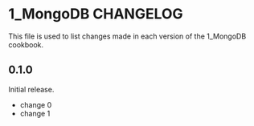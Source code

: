 # 1_MongoDB CHANGELOG

This file is used to list changes made in each version of the 1_MongoDB cookbook.

## 0.1.0

Initial release.

- change 0
- change 1
